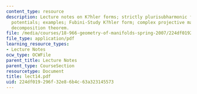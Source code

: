 ```yaml
---
content_type: resource
description: Lecture notes on K?hler forms; strictly plurisubharmonic functions; K?hler
  potentials; examples; Fubini-Study K?hler form; complex projective manifolds; Hodge
  decomposition theorem.
file: /media/courses/18-966-geometry-of-manifolds-spring-2007/224df019296f32e86b4c63a323145573_lect14.pdf
file_type: application/pdf
learning_resource_types:
- Lecture Notes
ocw_type: OCWFile
parent_title: Lecture Notes
parent_type: CourseSection
resourcetype: Document
title: lect14.pdf
uid: 224df019-296f-32e8-6b4c-63a323145573
---
```

